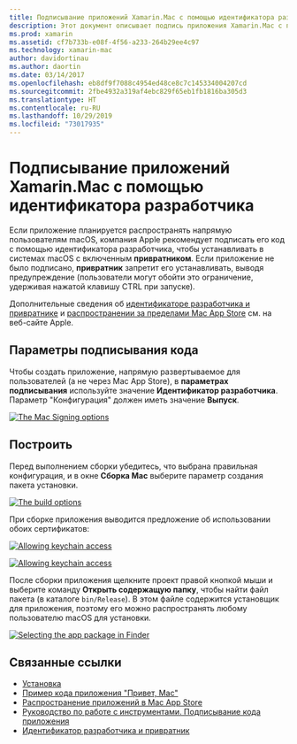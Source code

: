 ```yaml
---
title: Подписывание приложений Xamarin.Mac с помощью идентификатора разработчика
description: Этот документ описывает подпись приложения Xamarin.Mac с помощью идентификатора разработчика, чтобы его можно было распространять за пределами Mac App Store. В нем описаны параметры подписи кода и сборка.
ms.prod: xamarin
ms.assetid: cf7b733b-e08f-4f56-a233-264b29ee4c97
ms.technology: xamarin-mac
author: davidortinau
ms.author: daortin
ms.date: 03/14/2017
ms.openlocfilehash: eb8df9f7088c4954ed48ce8c7c145334004207cd
ms.sourcegitcommit: 2fbe4932a319af4ebc829f65eb1fb1816ba305d3
ms.translationtype: HT
ms.contentlocale: ru-RU
ms.lasthandoff: 10/29/2019
ms.locfileid: "73017935"
---
```

# <a name="signing-xamarinmac-apps-with-a-developer-id"></a>Подписывание приложений Xamarin.Mac с помощью идентификатора разработчика

Если приложение планируется распространять напрямую пользователям macOS, компания Apple рекомендует подписать его код с помощью идентификатора разработчика, чтобы устанавливать в системах macOS с включенным **привратником**. Если приложение не было подписано, **привратник** запретит его устанавливать, выводя предупреждение (пользователи могут обойти это ограничение, удерживая нажатой клавишу CTRL при запуске).

Дополнительные сведения об [идентификаторе разработчика и привратнике](https://developer.apple.com/resources/developer-id/) и [распространении за пределами Mac App Store](https://developer.apple.com/library/content/documentation/IDEs/Conceptual/AppDistributionGuide/Introduction/Introduction.html) см. на веб-сайте Apple.

## <a name="code-signing-options"></a>Параметры подписывания кода

Чтобы создать приложение, напрямую развертываемое для пользователей (а не через Mac App Store), в **параметрах подписывания** используйте значение **Идентификатор разработчика**. Параметр "Конфигурация" должен иметь значение **Выпуск**.

 [![](signing-images/config02.png "The Mac Signing options")](signing-images/config02.png#lightbox)

## <a name="build"></a>Построить

Перед выполнением сборки убедитесь, что выбрана правильная конфигурация, и в окне **Сборка Mac** выберите параметр создания пакета установки.

[![](signing-images/config03.png "The build options")](signing-images/config03.png#lightbox)

При сборке приложения выводится предложение об использовании обоих сертификатов:

 [![](signing-images/image57.png "Allowing keychain access")](signing-images/image57.png#lightbox)

 [![](signing-images/image58.png "Allowing keychain access")](signing-images/image58.png#lightbox)

После сборки приложения щелкните проект правой кнопкой мыши и выберите команду **Открыть содержащую папку**, чтобы найти файл пакета (в каталоге `bin/Release`). В этом файле содержится установщик для приложения, поэтому его можно распространять любому пользователю macOS для установки.

 [![](signing-images/image59.png "Selecting the app package in Finder")](signing-images/image59.png#lightbox)

## <a name="related-links"></a>Связанные ссылки

- [Установка](~//mac/get-started/installation.md)
- [Пример кода приложения "Привет, Mac"](~//mac/get-started/hello-mac.md)
- [Распространение приложений в Mac App Store](https://developer.apple.com/devcenter/mac/checklist/)
- [Руководство по работе с инструментами. Подписывание кода приложения](https://developer.apple.com/library/mac/#documentation/ToolsLanguages/Conceptual/OSXWorkflowGuide/CodeSigning/CodeSigning.html)
- [Идентификатор разработчика и привратник](https://developer.apple.com/resources/developer-id/)
